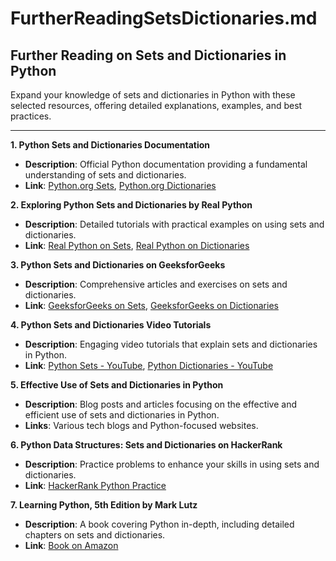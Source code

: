 # FurtherReadingSetsDictionaries.md

## Further Reading on Sets and Dictionaries in Python

Expand your knowledge of sets and dictionaries in Python with these selected resources, offering detailed explanations, examples, and best practices.

---

**1. Python Sets and Dictionaries Documentation**

- **Description**: Official Python documentation providing a fundamental understanding of sets and dictionaries.
- **Link**: [Python.org Sets](https://docs.python.org/3/tutorial/datastructures.html#sets), [Python.org Dictionaries](https://docs.python.org/3/tutorial/datastructures.html#dictionaries)

**2. Exploring Python Sets and Dictionaries by Real Python**

- **Description**: Detailed tutorials with practical examples on using sets and dictionaries.
- **Link**: [Real Python on Sets](https://realpython.com/python-sets/), [Real Python on Dictionaries](https://realpython.com/python-dicts/)

**3. Python Sets and Dictionaries on GeeksforGeeks**

- **Description**: Comprehensive articles and exercises on sets and dictionaries.
- **Link**: [GeeksforGeeks on Sets](https://www.geeksforgeeks.org/python-sets/), [GeeksforGeeks on Dictionaries](https://www.geeksforgeeks.org/python-dictionary/)

**4. Python Sets and Dictionaries Video Tutorials**

- **Description**: Engaging video tutorials that explain sets and dictionaries in Python.
- **Link**: [Python Sets - YouTube](https://www.youtube.com/results?search_query=python+sets), [Python Dictionaries - YouTube](https://www.youtube.com/results?search_query=python+dictionaries)

**5. Effective Use of Sets and Dictionaries in Python**

- **Description**: Blog posts and articles focusing on the effective and efficient use of sets and dictionaries in Python.
- **Links**: Various tech blogs and Python-focused websites.

**6. Python Data Structures: Sets and Dictionaries on HackerRank**

- **Description**: Practice problems to enhance your skills in using sets and dictionaries.
- **Link**: [HackerRank Python Practice](https://www.hackerrank.com/domains/tutorials/python)

**7. Learning Python, 5th Edition by Mark Lutz**

- **Description**: A book covering Python in-depth, including detailed chapters on sets and dictionaries.
- **Link**: [Book on Amazon](https://www.amazon.com/Learning-Python-5th-Mark-Lutz/dp/1449355730)
